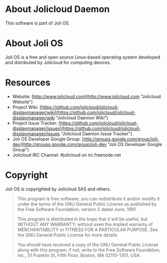 About Jolicloud Daemon
======================

This software is part of Joli OS.


About Joli OS
=============

Joli OS is a free and open source Linux-based operating system developed and distributed by Jolicloud for computing devices.


Resources
=========

*   Website: [http://www.jolicloud.com](http://www.jolicloud.com "Jolicloud Website")
*   Project Wiki: [https://github.com/jolicloud/jolicloud-displaymanager/wiki](https://github.com/jolicloud/jolicloud-displaymanager/wiki "Jolicloud Daemon Wiki")
*   Project Issue Tracker: [https://github.com/jolicloud/jolicloud-displaymanager/issues](https://github.com/jolicloud/jolicloud-displaymanager/issues "Jolicloud Daemon Issue Tracker")
*   Joli OS Developer Google Group: [http://groups.google.com/group/joli-dev](http://groups.google.com/group/joli-dev "Joli OS Developer Google Group")
*   Jolicloud IRC Channel: #jolicloud on irc.freenode.net


Copyright
=========

Joli OS is copyrighted by Jolicloud SAS and others.
  
> This program is free software; you can redistribute it and/or modify
> it under the terms of the GNU General Public License as published by
> the Free Software Foundation; version 2 dated June, 1991.
> 
> This program is distributed in the hope that it will be useful,
> but WITHOUT ANY WARRANTY; without even the implied warranty of
> MERCHANTABILITY or FITNESS FOR A PARTICULAR PURPOSE.  See the
> GNU General Public License for more details.
> 
> You should have received a copy of the GNU General Public License
> along with this program; if not, write to the Free Software
> Foundation, Inc., 51 Franklin St, Fifth Floor, Boston, MA
> 02110-1301, USA.
